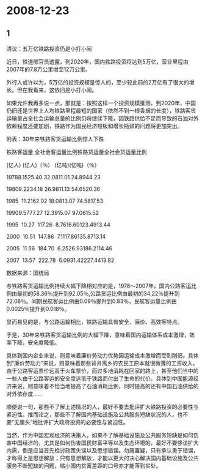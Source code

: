 # 2008-12-23

## 1

清议：五万亿铁路投资仍是小打小闹

近日，铁道部官员透露，到2020年，国内铁路投资将达到5万亿，营业里程由2007年的7.8万公里增至12万公里。

外行人或许以为，5万亿的投资规模是惊人的，至少较此前的2万亿有了很大的增长。但在我看来，这依旧是小打小闹。

如果允许我再多说一点，那就是：按照这样一个投资规模推测，到2020年，中国仍旧还是世界上人均铁路里程最短的国家（依然不到一根香烟的长度），铁路客货运输量占全社会运输总量的比例仍将继续下降，因铁路供给不足而导致的石油对外依赖程度还要加剧，铁路作为国民经济短板和增长瓶颈的问题将更加突出。

附表：30年来铁路客货运输比例惊人下跌

铁路客运量 全社会客运量比例铁路货运量全社会货运量比例

(亿人) (亿人)（％） (亿吨)(亿吨)（％） 

19788.1525.40 32.0811.01 24.8944.23  

19809.2234.18 26.9811.13 54.6520.36

1985  11.2162.02 18.0813.07 74.5817.53

19909.5777.27 12.3915.07 97.0615.52

1995  10.27  117.26  8.7616.60123.4913.44

2000  10.51  147.86  7.1117.86135.8713.14

2005  11.56  184.70  6.2526.93186.2114.46

2007  13.57  222.78  6.0931.42227.4413.82

数据来源：国统局

与铁路客货运输比例持续大幅下降相对应的是，1978～2007年，国内公路客运比例由最初的58.36％提升到92.05％,公路货运比例由最初的34.22％提升到72.08％。同期民航客运比例由0.09％提升到0.83％，民航客运量比例由0.0025％提升到0.018％。

显而易见的是，与公路运输相比，铁路运输具有安全、廉价、高效等特点。

于是，30年来铁路客货运输比例的大幅下降，意味着国内运输体系成本激增，效率下降，安全度降低。

具体到国内企业来说，则意味着廉价劳动力优势因运输成本激增而受到削弱。具体到“廉价劳动力”来说，则意味着那些背井离乡的农民工原本就很微薄的工资收入，由于公路客运票价远高于火车票价，而过多地消耗在回家的路上，甚至他们当中的一些人由于公路客运的安全度远低于铁路而付出了生命的代价。具体到中国能源经济来说，则意味着不恰当地提高了石油消耗比例，同时提高的还有中国石油供给的对外依存度……

顺便说一句，那些不了解上述情况的人，最好不要去批评扩大铁路投资的必要性与紧迫性。推而论之，那些不了解国内基础设施及公共服务短缺状况的人，也不要“无厘头”地批评扩大政府投资的必要性与紧迫性。

当然，作为中国宏观经济的决策人，如果不了解基础设施及公共服务短缺是如何伤害中国经济的，尤其是如何伤害国民财富平等以及生态环境的，最好不要侈谈扩大内需，倒是应当首先检讨政策失误以及思想错误。勿庸置疑，只有承认勇于错误，才称得上是思想解放；只有思想解放，才能以更大的决心解决国内基础设施及公共服务不断短缺的问题，缩小国内贫富差距的口号亦才能落到实处。

